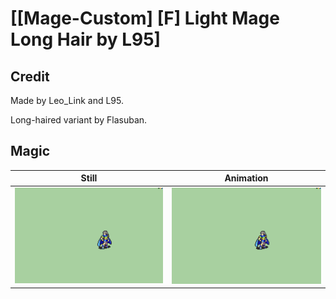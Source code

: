 # [\[Mage-Custom\] \[F\] Light Mage Long Hair by L95]

## Credit

Made by Leo_Link and L95.

Long-haired variant by Flasuban.
	
## Magic

| Still | Animation |
| :---: | :-------: |
| ![Magic still](./Magic_000.png) | ![Magic animation](./Magic.gif) |

